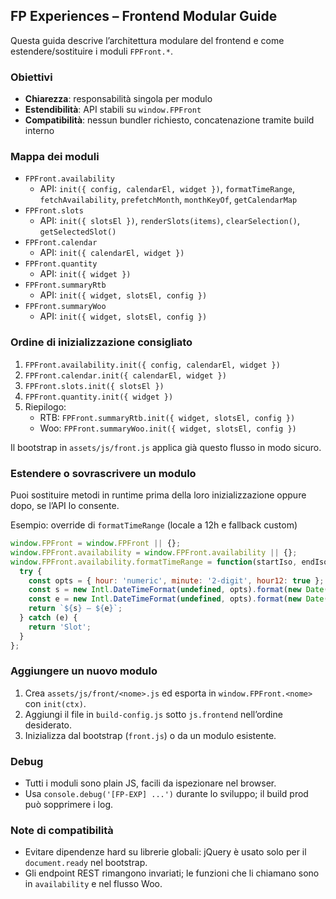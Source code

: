 ## FP Experiences – Frontend Modular Guide

Questa guida descrive l’architettura modulare del frontend e come estendere/sostituire i moduli `FPFront.*`.

### Obiettivi
- **Chiarezza**: responsabilità singola per modulo
- **Estendibilità**: API stabili su `window.FPFront`
- **Compatibilità**: nessun bundler richiesto, concatenazione tramite build interno

### Mappa dei moduli
- `FPFront.availability`
  - API: `init({ config, calendarEl, widget })`, `formatTimeRange`, `fetchAvailability`, `prefetchMonth`, `monthKeyOf`, `getCalendarMap`
- `FPFront.slots`
  - API: `init({ slotsEl })`, `renderSlots(items)`, `clearSelection()`, `getSelectedSlot()`
- `FPFront.calendar`
  - API: `init({ calendarEl, widget })`
- `FPFront.quantity`
  - API: `init({ widget })`
- `FPFront.summaryRtb`
  - API: `init({ widget, slotsEl, config })`
- `FPFront.summaryWoo`
  - API: `init({ widget, slotsEl, config })`

### Ordine di inizializzazione consigliato
1. `FPFront.availability.init({ config, calendarEl, widget })`
2. `FPFront.calendar.init({ calendarEl, widget })`
3. `FPFront.slots.init({ slotsEl })`
4. `FPFront.quantity.init({ widget })`
5. Riepilogo: 
   - RTB: `FPFront.summaryRtb.init({ widget, slotsEl, config })`
   - Woo: `FPFront.summaryWoo.init({ widget, slotsEl, config })`

Il bootstrap in `assets/js/front.js` applica già questo flusso in modo sicuro.

### Estendere o sovrascrivere un modulo
Puoi sostituire metodi in runtime prima della loro inizializzazione oppure dopo, se l’API lo consente.

Esempio: override di `formatTimeRange` (locale a 12h e fallback custom)
```javascript
window.FPFront = window.FPFront || {};
window.FPFront.availability = window.FPFront.availability || {};
window.FPFront.availability.formatTimeRange = function(startIso, endIso) {
  try {
    const opts = { hour: 'numeric', minute: '2-digit', hour12: true };
    const s = new Intl.DateTimeFormat(undefined, opts).format(new Date(startIso));
    const e = new Intl.DateTimeFormat(undefined, opts).format(new Date(endIso));
    return `${s} – ${e}`;
  } catch (e) {
    return 'Slot';
  }
};
```

### Aggiungere un nuovo modulo
1. Crea `assets/js/front/<nome>.js` ed esporta in `window.FPFront.<nome>` con `init(ctx)`.
2. Aggiungi il file in `build-config.js` sotto `js.frontend` nell’ordine desiderato.
3. Inizializza dal bootstrap (`front.js`) o da un modulo esistente.

### Debug
- Tutti i moduli sono plain JS, facili da ispezionare nel browser.
- Usa `console.debug('[FP-EXP] ...')` durante lo sviluppo; il build prod può sopprimere i log.

### Note di compatibilità
- Evitare dipendenze hard su librerie globali: jQuery è usato solo per il `document.ready` nel bootstrap.
- Gli endpoint REST rimangono invariati; le funzioni che li chiamano sono in `availability` e nel flusso Woo.


